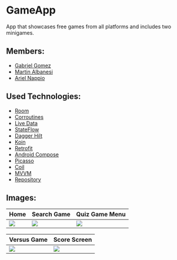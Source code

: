 # GameApp
App that showcases free games from all platforms and includes two minigames.

## Members: 
* [Gabriel Gomez](https://github.com/GabrielGomezGG)
* [Martin Albanesi](https://github.com/MartinAlbanesi)
* [Ariel Nappio](https://github.com/ArielNappio)

## Used Technologies:
* [Room](https://developer.android.com/training/data-storage/room?hl=es-419&authuser=1)
* [Corroutines](https://developer.android.com/kotlin/coroutines?hl=es-419)
* [Live Data](https://developer.android.com/topic/libraries/architecture/livedata?hl=es-419)
* [StateFlow](https://kotlinlang.org/docs/flow.html)
* [Dagger Hilt](https://developer.android.com/training/dependency-injection/hilt-android?hl=es-419)
* [Koin](https://insert-koin.io/)
* [Retrofit](https://square.github.io/retrofit/)
* [Android Compose](https://developer.android.com/jetpack/compose?hl=es-419)
* [Picasso](https://square.github.io/picasso/)
* [Coil](https://coil-kt.github.io/coil/compose/)
* [MVVM](https://developer.android.com/topic/libraries/architecture/viewmodel?hl=es-419)
* [Repository](https://developer.android.com/codelabs/basic-android-kotlin-training-repository-pattern#3)

## Images:

| Home | Search Game | Quiz Game Menu |
|-|-|-|
| ![](https://github.com/MartinAlbanesi/GameApp/blob/develop/img/home_screen.gif) | ![](https://github.com/MartinAlbanesi/GameApp/blob/develop/img/homo_game_search.gif)| ![](https://github.com/MartinAlbanesi/GameApp/blob/develop/img/quiz_game.gif)

| Versus Game | Score Screen | 
|-|-|
| ![](https://github.com/MartinAlbanesi/GameApp/blob/develop/img/versus_game.gif) | ![](https://github.com/MartinAlbanesi/GameApp/blob/develop/img/score_screen.gif)| 

